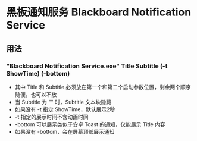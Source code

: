 # 黑板通知服务 Blackboard Notification Service
## 用法
### "Blackboard Notification Service.exe" Title Subtitle (-t ShowTime) (-bottom)
- 其中 Title 和 Subtitle 必须放在第一个和第二个启动参数位置，剩余两个顺序随便，也可以不放
- 当 Subtitle 为 "" 时，Subtitle 文本块隐藏
- 如果没有 -t 指定 ShowTime，默认展示2秒
- -t 指定的展示时间不含动画时间
- -bottom 可以展示类似于安卓 Toast 的通知，仅能展示 Title 内容
- 如果没有 -bottom，会在屏幕顶部展示通知